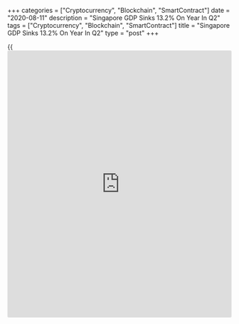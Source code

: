 +++
categories = ["Cryptocurrency", "Blockchain", "SmartContract"]
date = "2020-08-11"
description = "Singapore GDP Sinks 13.2% On Year In Q2"
tags = ["Cryptocurrency", "Blockchain", "SmartContract"]
title = "Singapore GDP Sinks 13.2% On Year In Q2"
type = "post"
+++

{{<iframe id="large-banner" src="https://www.bounty.group/#slide=17.0" width="100%" height="600" scrolling="no" style="border: 0px solid rgb(216, 221, 230); border-radius: 3px;">}}

Singapore's gross domestic product was down 13.2 percent on year in the
second quarter of 2020, the Ministry of Trade and Industry said on
Tuesday.

That was in line with expectations following the upwardly revised 0.3
percent contraction in the three months prior (originally -0.7 percent).

On a seasonally adjusted quarterly basis, GDP plummeted 42.9 percent
following the upwardly revised 3.1 percent decline in the first quarter
(originally -4.7 percent).

Upon the release of the data, the MTI narrowed Singapore's GDP growth
forecast for 2020 to -7.0 to -5.0 percent from -7.0 to -4.0 percent.

For comments and feedback [contact](https://www.playgroundfx.com/contact/): editorial@rtt[news](https://www.letsplayfx.com/blog/forex-news-website/).com

[Economic News][1]

 **What parts of the world are seeing the best (and worst) economic
performances lately? Click[here][2] to check out our [Econ Scorecard][2]
and find out! See up-to-the-moment [ranking](https://www.playgroundfx.com/blog/crypto-exchange-ranking/)s for the best and worst
performers in [GDP][3], [unemployment rate][4], [inflation][5] and much
more.**

   1. www.rtt[news](https://www.letsplayfx.com/blog/forex-news-website/).com/Content/EconomicNews.aspx
   2. www.rtt[news](https://www.letsplayfx.com/blog/forex-news-website/).com/economic-scorecard/world-rank/industrial-production/highest-performance.aspx
   3. www.rtt[news](https://www.letsplayfx.com/blog/forex-news-website/).com/economic-scorecard/world-rank/GDP/highest-performance.aspx
   4. www.rtt[news](https://www.letsplayfx.com/blog/forex-news-website/).com/economic-scorecard/world-rank/unemployment-rate/lowest-performance.aspx
   5. www.rtt[news](https://www.letsplayfx.com/blog/forex-news-website/).com/economic-scorecard/world-rank/CPI/highest-performance.aspx